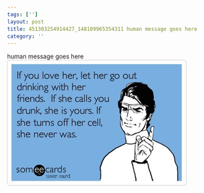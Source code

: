 ```yaml
---
tags: ['']
layout: post
title: 451303254914427_148109965354311 human message goes here
category: ''
---
```

human message goes here
![451303254914427_148109965354311](/uploads/2013-3-9-451303254914427_148109965354311-human-message-goes-here.jpg)

